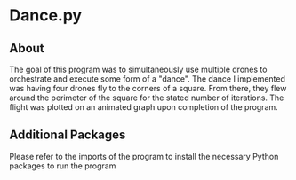# Dance.py

## About
The goal of this program was to simultaneously use multiple drones to orchestrate and execute some form of a "dance". The dance I implemented was having four drones fly to the corners of a square. From there, they flew around the perimeter of the square for the stated number of iterations. The flight was plotted on an animated graph upon completion of the program. 

## Additional Packages
Please refer to the imports of the program to install the necessary Python packages to run the program 
